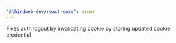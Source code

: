 ```yaml
---
"@thirdweb-dev/react-core": minor
---
```


Fixes auth logout by invalidating cookie by storing updated cookie credential
